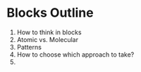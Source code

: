 # Blocks Outline
1. How to think in blocks
2. Atomic vs. Molecular
3. Patterns 
4. How to choose which approach to take? 
5. 
